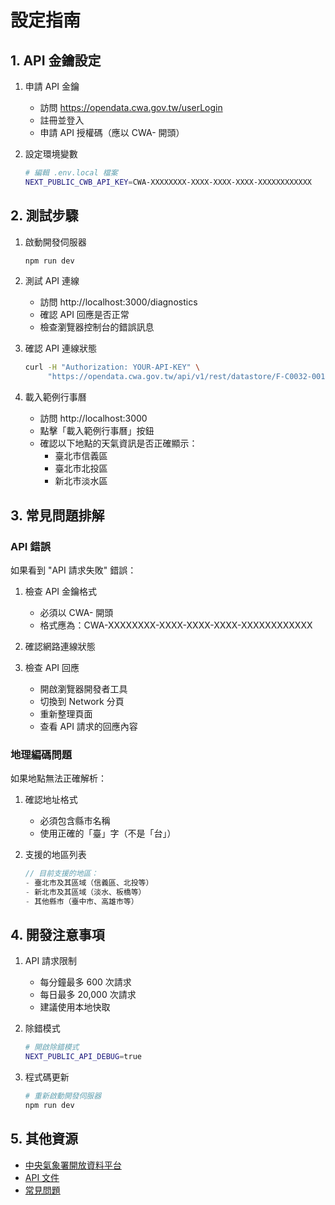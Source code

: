 # 設定指南

## 1. API 金鑰設定

1. 申請 API 金鑰
   - 訪問 https://opendata.cwa.gov.tw/userLogin
   - 註冊並登入
   - 申請 API 授權碼（應以 CWA- 開頭）

2. 設定環境變數
   ```bash
   # 編輯 .env.local 檔案
   NEXT_PUBLIC_CWB_API_KEY=CWA-XXXXXXXX-XXXX-XXXX-XXXX-XXXXXXXXXXXX
   ```

## 2. 測試步驟

1. 啟動開發伺服器
   ```bash
   npm run dev
   ```

2. 測試 API 連線
   - 訪問 http://localhost:3000/diagnostics
   - 確認 API 回應是否正常
   - 檢查瀏覽器控制台的錯誤訊息

3. 確認 API 連線狀態
   ```bash
   curl -H "Authorization: YOUR-API-KEY" \
        "https://opendata.cwa.gov.tw/api/v1/rest/datastore/F-C0032-001?locationName=臺北市"
   ```

4. 載入範例行事曆
   - 訪問 http://localhost:3000
   - 點擊「載入範例行事曆」按鈕
   - 確認以下地點的天氣資訊是否正確顯示：
     * 臺北市信義區
     * 臺北市北投區
     * 新北市淡水區

## 3. 常見問題排解

### API 錯誤

如果看到 "API 請求失敗" 錯誤：

1. 檢查 API 金鑰格式
   - 必須以 CWA- 開頭
   - 格式應為：CWA-XXXXXXXX-XXXX-XXXX-XXXX-XXXXXXXXXXXX

2. 確認網路連線狀態

3. 檢查 API 回應
   - 開啟瀏覽器開發者工具
   - 切換到 Network 分頁
   - 重新整理頁面
   - 查看 API 請求的回應內容

### 地理編碼問題

如果地點無法正確解析：

1. 確認地址格式
   - 必須包含縣市名稱
   - 使用正確的「臺」字（不是「台」）

2. 支援的地區列表
   ```javascript
   // 目前支援的地區：
   - 臺北市及其區域（信義區、北投等）
   - 新北市及其區域（淡水、板橋等）
   - 其他縣市（臺中市、高雄市等）
   ```

## 4. 開發注意事項

1. API 請求限制
   - 每分鐘最多 600 次請求
   - 每日最多 20,000 次請求
   - 建議使用本地快取

2. 除錯模式
   ```bash
   # 開啟除錯模式
   NEXT_PUBLIC_API_DEBUG=true
   ```

3. 程式碼更新
   ```bash
   # 重新啟動開發伺服器
   npm run dev
   ```

## 5. 其他資源

- [中央氣象署開放資料平台](https://opendata.cwa.gov.tw/)
- [API 文件](https://opendata.cwa.gov.tw/dist/openapi.html)
- [常見問題](https://opendata.cwa.gov.tw/FAQ)
